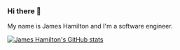 ### Hi there 👋

My name is James Hamilton and I'm a software engineer.

[![James Hamilton's GitHub stats](https://github-readme-stats.vercel.app/api?username=mrjameshamilton&theme=merko&show_icons=true)](https://github.com/mrjameshamilton)
